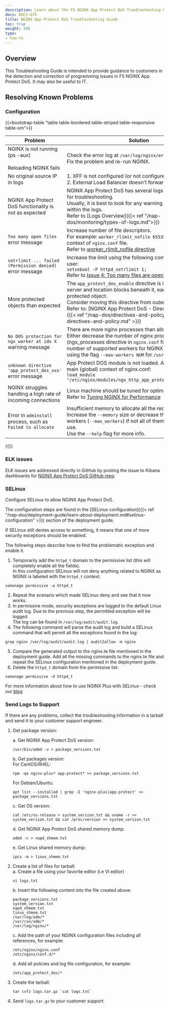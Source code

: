 ```yaml
---
description: Learn about the F5 NGINX App Protect DoS Troubleshooting Guide.
docs: DOCS-675
title: NGINX App Protect DoS Troubleshooting Guide
toc: true
weight: 200
type:
- how-to
---
```


## Overview

This Troubleshooting Guide is intended to provide guidance to customers in the detection and correction of programming issues in F5 NGINX App Protect DoS. It may also be useful to IT.

## Resolving Known Problems

### Configuration

{{<bootstrap-table "table table-bordered table-striped table-responsive table-sm">}}

|Problem|Solution|
|-------|--------|
| NGINX is not running (ps -aux) <br><br> Reloading NGINX fails| Check the error log at `/var/log/nginx/error.log`. <br> Fix the problem and re-run NGINX.|
| No original source IP in logs|1. XFF is not configured (or not configured correctly) <br>2. External Load Balancer doesn't forward XFF |
| NGINX App Protect DoS functionality is not as expected| NGINX App Protect DoS has several logs which can be used for troubleshooting. <br> Usually, it is best to look for any warning or error messages within the logs. <br> Refer to [Logs Overview]({{< ref "/nap-dos/monitoring/types-of-logs.md">}})|
| `Too many open files` error message | Increase number of file descriptors. <br> For example: `worker_rlimit_nofile 65535;` in the main context of `nginx.conf` file. <br> Refer to [worker_rlimit_nofile directive](https://www.nginx.com/blog/using-nginx-plus-with-selinux/) |
| `setrlimit ... failed (Permission denied)` error message | Increase the limit using the following command as the root user:<br> `setsebool -P httpd_setrlimit 1;` <br> Refer to [Issue 4: Too many files are open Error](https://www.nginx.com/blog/using-nginx-plus-with-selinux/#Issue-4:-%3Ccode%3EToo-many-files-are-open%3C/code%3E-Error) |
| More protected objects than expected | The `app_protect_dos_enable` directive is inherited by all server and location blocks beneath it, each block will be a protected object. <br> Consider moving this directive from outer to inner block. <br> Refer to: [NGINX App Protect DoS - Directives and Policy]({{< ref "/nap-dos/directives-and-policy/learn-about-directives-and-policy.md" >}}) |
| `No DOS protection for ngx_worker at idx X` warning message | There are more nginx processes than allowed. <br> Either decrease the number of nginx processes (ngx_processes directive in `nginx.conf` file) or increase the number of supported workers for NGINX App Protect DoS using the flag `--max-workers NUM` for `/usr/bin/adminstall`. |
| `unknown directive 'app_protect_dos_xxx'` error message | App Protect DOS module is not loaded. Add this line to the main (global) context of nginx.conf: <br>  `load_module "/etc/nginx/modules/ngx_http_app_protect_dos_module.so";` |
| NGINX struggles handling a high rate of incoming connections | Linux machine should be tuned for optimal performance. <br> Refer to [Tuning NGINX for Performance](https://www.nginx.com/blog/tuning-nginx/) |
| Error in `adminstall` process, such as `Failed to allocate` | Insufficient memory to allocate all the required resources. <br> Increase the `--memory` size or decrease the number of nginx workers (`--max_workers`) if not all of them are going to be in use. <br> Use the `--help` flag for more info. |

{{</bootstrap-table>}}

### ELK issues

ELK issues are addressed directly in GitHub by posting the issue to Kibana dashboards for [NGINX App Protect DoS GitHub repo](https://github.com/f5devcentral/nap-dos-elk-dashboards).

### SELinux

Configure SELinux to allow NGINX App Protect DoS.

The configuration steps are found in the [SELinux configuration]({{< ref "/nap-dos/deployment-guide/learn-about-deployment.md#selinux-configuration" >}}) section of the deployment guide.

If SELinux still denies access to something, it means that one of more security exceptions should be enabled.

The following steps describe how to find the problematic exception and enable it.

1. Temporarily add the `httpd_t` domain to the permissive list (this will completely enable all the fields). <br> In this configuration SELinux will not deny anything related to NGINX as NGINX is labeled with the `httpd_t` context. <br>

```shell
semanage permissive -a httpd_t
```

2. Repeat the scenario which made SELinux deny and see that it now works.
3. In permissive mode, security exceptions are logged to the default Linux audit log.
Due to the previous step, the permitted exception will be logged.<br>
The log can be found in `/var/log/audit/audit.log`.
4. The following command will parse the audit log and build a SELinux command that will permit all the exceptions found in the log:

```shell
grep nginx /var/log/audit/audit.log | audit2allow -m nginx
```

5. Compare the generated output to the nginx.te file mentioned in the deployment guide.
Add all the missing commands to the nginx.te file and repeat the SELinux configuration mentioned in the deployment guide.
6. Delete the `httpd_t` domain from the permissive list:

```shell
semanage permissive -d httpd_t
```

For more information about how to use NGINX Plus with SELinux - check our [blog](https://www.nginx.com/blog/using-nginx-plus-with-selinux/)

### Send Logs to Support

If there are any problems, collect the troubleshooting information in a tarball and send it to your customer support engineer.

1. Get package version:

   a. Get NGINX App Protect DoS version:<br>

   ```shell
   /usr/bin/admd -v > package_versions.txt
   ```

   b. Get packages version:<br>For CentOS/RHEL:<br>

   ```shell
   rpm -qa nginx-plus* app-protect* >> package_versions.txt
   ```

   For Debian/Ubuntu:<br>

   ```shell
   apt list --installed | grep -E 'nginx-plus|app-protect' >> package_versions.txt
   ```

   c. Get OS version:<br>

   ```shell
   cat /etc/os-release > system_version.txt && uname -r >> system_version.txt && cat /proc/version >> system_version.txt
   ```

   d. Get NGINX App Protect DoS shared memory dump:<br>

   ```shell
   admd -c > napd_shmem.txt
   ```

   e. Get Linux shared memory dump:<br>

   ```shell
   ipcs -m > linux_shmem.txt
   ```

2. Create a list of files for tarball:<br>
   a. Create a file using your favorite editor (i.e VI editor)<br>

   ```shell
   vi logs.txt
   ```

   b. Insert the following content into the file created above:<br>

   ```shell
   package_versions.txt
   system_version.txt
   napd_shmem.txt
   linux_shmem.txt
   /var/log/adm/*
   /var/run/adm/*
   /var/log/nginx/*
   ```

   c. Add the path of your NGINX configuration files including all references, for example:<br>

   ```shell
   /etc/nginx/nginx.conf
   /etc/nginx/conf.d/*
   ```

   d. Add all policies and log file configuration, for example:<br>

   ```shell
   /etc/app_protect_dos/*
   ```

3. Create the tarball:

   ```shell
   tar cvfz logs.tar.gz `cat logs.txt`
   ```

4. Send `logs.tar.gz` to your customer support.
